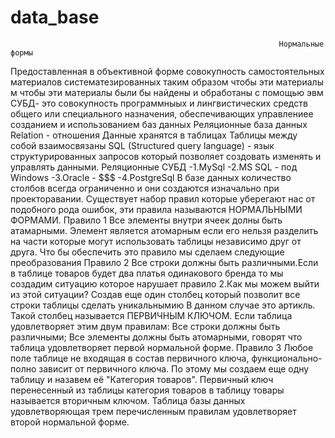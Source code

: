 # data_base
                                                                Нормальные формы 
Предоставленная в объективной форме совокупность самостоятельных материалов  систематезированных таким образом чтобы эти материалы м  чтобы эти материалы были бы найдены и обработаны с помощью эвм
СУБД- это совокупность программныых и лингвистических средств общего или специального назначения, обеспечивающих управлениее созданием и использованием баз данных
                                                            Реляционные база данных
Relation - отношения
Данные хранятся в таблицах
Таблицы между собой взаимосвязаны
SQL (Structured query language) - язык структурированных запросов который позволяет создовать изменять и управлять данными.
                                                                 Реляционные СУБД
-1.MySql
-2.MS SQL - под Windows 
-3.Oracle - $$$
-4.PostgreSql
В базе данных количество столбов всегда ограниченно и они создаются изначально при проекторавании.
Существует набор правил которые уберегают нас от подобного рода ошибок, эти правила называются НОРМАЛЬНЫМИ ФОРМАМИ.
                                                                      Правило 1
Все элементы внутри ячеек долны быть атамарными. Элемент является атомарным если его нельзя разделить на части которые могут использовать таблицы независимо друг от друга.
Что бы обеспечить это правило мы сделаем следующие преобразования
                                                                      Правило 2 
Все строки должны быть различными.Если в таблице товаров будет два платья одинакового бренда то мы создадим ситуацию которое нарушает правило 2.Как мы можем выйти из этой ситуации? Создав еще один столбец который позволит все строки таблицы сделать уникальнымию В данном случае это артикль. Такой столбец называется ПЕРВИЧНЫМ КЛЮЧОМ.
Если таблица удовлетворяет этим двум правилам: 
Все строки должны быть различными; Все элементы должны быть атомарными, говорят что таблица удовлетворяет первой нормальной форме.
                                                                      Правило 3 
Любое поле таблице не входящая в состав первичного ключа, функционально-полно зависит от первичного ключа. По этому мы создаем еще одну таблицу и назавем её "Категория товаров". Первичный ключ перенесенный из таблицы категория товаров в таблицу товары называется вторичным ключом. Таблица базы данных удовлетворяющая трем перечисленным правилам удовлетворяет второй нормальной форме.
